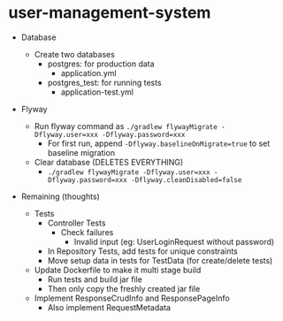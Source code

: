 # user-management-system

* Database
  * Create two databases
    * postgres: for production data
      * application.yml
    * postgres_test: for running tests
      * application-test.yml
* Flyway
  * Run flyway command as `./gradlew flywayMigrate -Dflyway.user=xxx -Dflyway.password=xxx`
    * For first run, append `-Dflyway.baselineOnMigrate=true` to set baseline migration
  * Clear database (DELETES EVERYTHING)
    * `./gradlew flywayMigrate -Dflyway.user=xxx -Dflyway.password=xxx -Dflyway.cleanDisabled=false`


* Remaining (thoughts)
  * Tests
    * Controller Tests
      * Check failures
        * Invalid input (eg: UserLoginRequest without password)
    * In Repository Tests, add tests for unique constraints
    * Move setup data in tests for TestData (for create/delete tests)
  * Update Dockerfile to make it multi stage build
    * Run tests and build jar file
    * Then only copy the freshly created jar file
  * Implement ResponseCrudInfo and ResponsePageInfo
    * Also implement RequestMetadata
